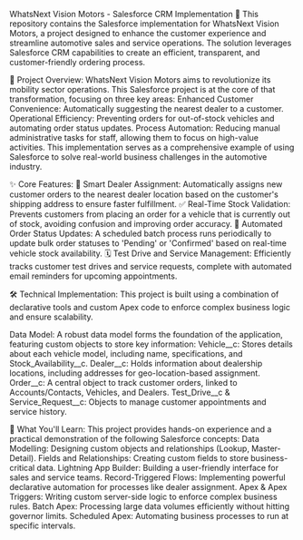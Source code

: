 WhatsNext Vision Motors - Salesforce CRM Implementation 🚗
This repository contains the Salesforce implementation for WhatsNext Vision Motors, a project designed to enhance the customer experience and streamline automotive sales and service operations. The solution leverages Salesforce CRM capabilities to create an efficient, transparent, and customer-friendly ordering process.

📝 Project Overview:
WhatsNext Vision Motors aims to revolutionize its mobility sector operations. This Salesforce project is at the core of that transformation, focusing on three key areas:
Enhanced Customer Convenience: Automatically suggesting the nearest dealer to a customer.
Operational Efficiency: Preventing orders for out-of-stock vehicles and automating order status updates.
Process Automation: Reducing manual administrative tasks for staff, allowing them to focus on high-value activities.
This implementation serves as a comprehensive example of using Salesforce to solve real-world business challenges in the automotive industry.

✨ Core Features:
📍 Smart Dealer Assignment: Automatically assigns new customer orders to the nearest dealer location based on the customer's shipping address to ensure faster fulfillment.
✅ Real-Time Stock Validation: Prevents customers from placing an order for a vehicle that is currently out of stock, avoiding confusion and improving order accuracy.
🔄 Automated Order Status Updates: A scheduled batch process runs periodically to update bulk order statuses to 'Pending' or 'Confirmed' based on real-time vehicle stock availability.
🗓️ Test Drive and Service Management: Efficiently tracks customer test drives and service requests, complete with automated email reminders for upcoming appointments.

🛠️ Technical Implementation:
This project is built using a combination of declarative tools and custom Apex code to enforce complex business logic and ensure scalability.

Data Model:
A robust data model forms the foundation of the application, featuring custom objects to store key information:
Vehicle__c: Stores details about each vehicle model, including name, specifications, and Stock_Availability__c.
Dealer__c: Holds information about dealership locations, including addresses for geo-location-based assignment.
Order__c: A central object to track customer orders, linked to Accounts/Contacts, Vehicles, and Dealers.
Test_Drive__c & Service_Request__c: Objects to manage customer appointments and service history.

🧠 What You'll Learn:
 This project provides hands-on experience and a practical demonstration of the following Salesforce concepts:
  Data Modelling: Designing custom objects and relationships (Lookup, Master-Detail).
  Fields and Relationships: Creating custom fields to store business-critical data.
  Lightning App Builder: Building a user-friendly interface for sales and service teams.
  Record-Triggered Flows: Implementing powerful declarative automation for processes like dealer assignment.
  Apex & Apex Triggers: Writing custom server-side logic to enforce complex business rules.
  Batch Apex: Processing large data volumes efficiently without hitting governor limits.
  Scheduled Apex: Automating business processes to run at specific intervals.
